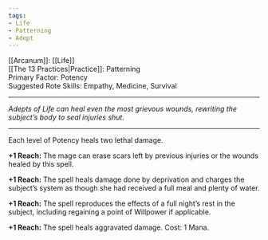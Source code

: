 ```yaml
---
tags:
- Life
- Patterning
- Adept
---
```


[[Arcanum]]: [[Life]]\
[[The 13 Practices|Practice]]: Patterning\
Primary Factor: Potency\
Suggested Rote Skills: Empathy, Medicine, Survival

---

_Adepts of Life can heal even the most grievous wounds, rewriting the subject’s body to seal injuries shut._

---

Each level of Potency heals two lethal damage.

**+1 Reach:** The mage can erase scars left by previous injuries or the wounds healed by this spell.

**+1 Reach:** The spell heals damage done by deprivation and charges the subject’s system as though she had received a full meal and plenty of water.

**+1 Reach:** The spell reproduces the effects of a full night’s rest in the subject, including regaining a point of Willpower if applicable.

**+1 Reach:** The spell heals aggravated damage. Cost: 1 Mana.